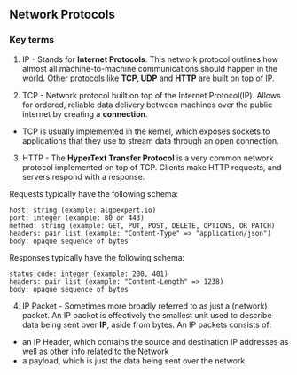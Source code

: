 ## Network Protocols

### Key terms
1. IP - Stands for <strong>Internet Protocols</strong>. This network protocol outlines how almost all machine-to-machine communications should happen in the world. Other protocols like <strong> TCP, UDP</strong> and <strong>HTTP</strong> are built on top of IP.

2. TCP - Network protocol built on top of the Internet Protocol(IP). Allows for ordered, reliable data delivery between machines over the public internet by creating a <strong>connection</strong>.
- TCP is usually implemented in the kernel, which exposes sockets to applications that they use to stream data through an open connection.

3. HTTP - The <strong>HyperText Transfer Protocol</strong> is a very common network protocol implemented on top of TCP. Clients make HTTP requests, and servers respond with a response.

Requests typically have the following schema:

```
host: string (example: algoexpert.io)
port: integer (example: 80 or 443)
method: string (example: GET, PUT, POST, DELETE, OPTIONS, OR PATCH)
headers: pair list (example: "Content-Type" => "application/json")
body: opaque sequence of bytes
```

Responses typically have the following schema:

```
status code: integer (example: 200, 401)
headers: pair list (example: "Content-Length" => 1238)
body: opaque sequence of bytes
```

4. IP Packet - Sometimes more broadly referred to as just a (network) packet. An IP packet is effectively the smallest unit used to describe data being sent over <strong>IP</strong>, aside from bytes. An IP packets consists of:
- an IP Header, which contains the source and destination IP addresses as well as other info related to the Network
- a payload, which is just the data being sent over the network. 
